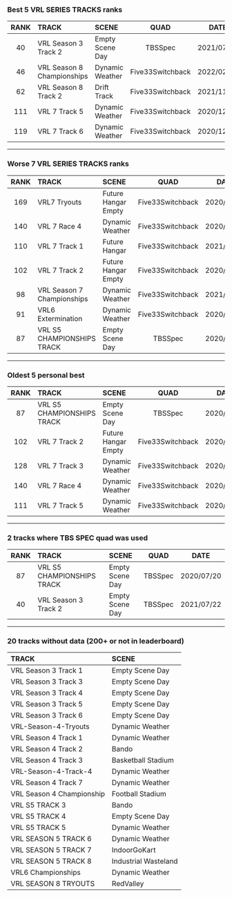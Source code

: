 ### Best 5 VRL SERIES TRACKS ranks
|RANK|TRACK|SCENE|QUAD|DATE|
|:---:|:---|:---|:---:|:---:|
|40|VRL Season 3 Track 2|Empty Scene Day|TBSSpec|2021/07/22|
|46|VRL Season 8 Championships|Dynamic Weather|Five33Switchback|2022/02/05|
|62|VRL Season 8 Track 2|Drift Track|Five33Switchback|2021/11/20|
|111|VRL 7 Track 5|Dynamic Weather|Five33Switchback|2020/12/08|
|119|VRL 7 Track 6|Dynamic Weather|Five33Switchback|2020/12/21|
---
### Worse 7 VRL SERIES TRACKS ranks
|RANK|TRACK|SCENE|QUAD|DATE|
|:---:|:---|:---|:---:|:---:|
|169|VRL7 Tryouts|Future Hangar Empty|Five33Switchback|2020/12/31|
|140|VRL 7 Race 4|Dynamic Weather|Five33Switchback|2020/12/05|
|110|VRL 7 Track 1|Future Hangar|Five33Switchback|2021/01/13|
|102|VRL 7 Track 2|Future Hangar Empty|Five33Switchback|2020/11/21|
|98|VRL Season 7 Championships|Dynamic Weather|Five33Switchback|2021/01/04|
|91|VRL6 Extermination|Dynamic Weather|Five33Switchback|2020/12/27|
|87|VRL S5 CHAMPIONSHIPS TRACK|Empty Scene Day|TBSSpec|2020/07/20|
---
### Oldest 5 personal best
|RANK|TRACK|SCENE|QUAD|DATE|
|:---:|:---|:---|:---:|:---:|
|87|VRL S5 CHAMPIONSHIPS TRACK|Empty Scene Day|TBSSpec|2020/07/20|
|102|VRL 7 Track 2|Future Hangar Empty|Five33Switchback|2020/11/21|
|128|VRL 7 Track 3|Dynamic Weather|Five33Switchback|2020/11/22|
|140|VRL 7 Race 4|Dynamic Weather|Five33Switchback|2020/12/05|
|111|VRL 7 Track 5|Dynamic Weather|Five33Switchback|2020/12/08|
---
### 2 tracks where TBS SPEC quad was used
|RANK|TRACK|SCENE|QUAD|DATE|
|:---:|:---|:---|:---:|:---:|
|87|VRL S5 CHAMPIONSHIPS TRACK|Empty Scene Day|TBSSpec|2020/07/20|
|40|VRL Season 3 Track 2|Empty Scene Day|TBSSpec|2021/07/22|
---
### 20 tracks without data (200+ or not in leaderboard)
|TRACK|SCENE|
|:---|:---|
|VRL Season 3 Track 1|Empty Scene Day|
|VRL Season 3 Track 3|Empty Scene Day|
|VRL Season 3 Track 4|Empty Scene Day|
|VRL Season 3 Track 5|Empty Scene Day|
|VRL Season 3 Track 6|Empty Scene Day|
|VRL-Season-4-Tryouts|Dynamic Weather|
|VRL Season 4 Track 1|Dynamic Weather|
|VRL Season 4 Track 2|Bando|
|VRL Season 4 Track 3|Basketball Stadium|
|VRL-Season-4-Track-4|Dynamic Weather|
|VRL Season 4 Track 7|Dynamic Weather|
|VRL Season 4 Championship|Football Stadium|
|VRL S5 TRACK 3|Bando|
|VRL S5 TRACK 4|Empty Scene Day|
|VRL S5 TRACK 5|Dynamic Weather|
|VRL SEASON 5 TRACK 6|Dynamic Weather|
|VRL SEASON 5 TRACK 7|IndoorGoKart|
|VRL SEASON 5 TRACK 8|Industrial Wasteland|
|VRL6 Championships|Dynamic Weather|
|VRL SEASON 8 TRYOUTS|RedValley|
